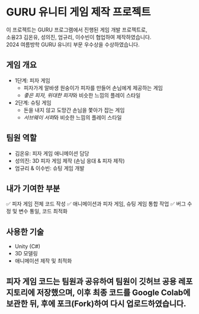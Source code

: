 #  GURU 유니티 게임 제작 프로젝트  

이 프로젝트는 GURU 프로그램에서 진행된 게임 개발 프로젝트로,  
소융23 김온유, 성의진, 엄규리, 이수빈이 협업하여 제작하였습니다.  
2024 여름방학 GURU 유니티 부문 우수상을 수상하였습니다.   

##  게임 개요  
- 1단계: 피자 게임 
  - 피자가게 알바생 원숭이가 피자를 만들어 손님에게 제공하는 게임  
  - *좋은 피자, 위대한 피자*와 비슷한 느낌의 플레이 스타일  
- 2단계: 슈팅 게임 
  - 돈을 내지 않고 도망간 손님을 쫓아가 잡는 게임
  - *서브웨이 서퍼*와 비슷한 느낌의 플레이 스타일

##  팀원 역할  
- 김온유: 피자 게임 애니메이션 담당  
- 성의진: 3D 피자 게임 제작 (손님 응대 & 피자 제작)  
- 엄규리 & 이수빈: 슈팅 게임 개발  

##  내가 기여한 부분
✅ 피자 게임 전체 코드 작성
✅ 애니메이션과 피자 게임, 슈팅 게임 통합 작업
✅ 버그 수정 및 변수 통일, 코드 최적화

##  사용한 기술  
- Unity (C#)  
- 3D 모델링  
- 애니메이션 제작 및 최적화 

## 피자 게임 코드는 팀원과 공유하여 팀원이 깃허브 공용 레포지토리에 저장했으며, 이후 최종 코드를 Google Colab에 보관한 뒤, 후에 포크(Fork)하여 다시 업로드하였습니다.
